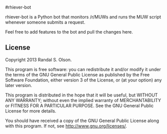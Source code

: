 #rhiever-bot

rhiever-bot is a Python bot that monitors /r/MUWs and runs the MUW script whenever someone submits a request.

Feel free to add features to the bot and pull the changes here.

## License

Copyright 2013 Randal S. Olson.

This program is free software: you can redistribute it and/or modify it under
the terms of the GNU General Public License as published by the Free Software
Foundation, either version 3 of the License, or (at your option) any later
version.

This program is distributed in the hope that it will be useful, but WITHOUT ANY
WARRANTY; without even the implied warranty of MERCHANTABILITY or FITNESS FOR A
PARTICULAR PURPOSE. See the GNU General Public License for more details.

You should have received a copy of the GNU General Public License along with
this program. If not, see http://www.gnu.org/licenses/.
